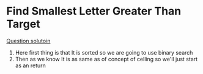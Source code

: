# Find Smallest Letter Greater Than Target
[Question solutoin](https://leetcode.com/submissions/detail/601246024/)

1. Here first thing is that It is sorted so we are going to use binary search
2. Then as we know It is as same as of concept of celling so we'll just start as an return 